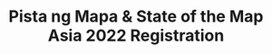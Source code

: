 ---
layout: page
title: "Pista ng Mapa & State of the Map Asia 2022 Registration"
redirect_to: https://airtable.com/shrIeva7dJNivAUBq 
---